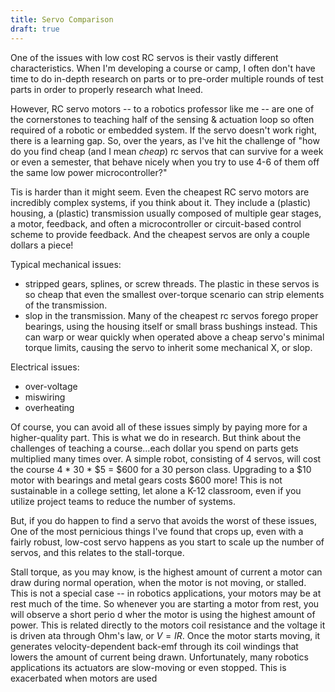 ```yaml
---
title: Servo Comparison
draft: true
---
```


One of the issues with low cost RC servos is their vastly different characteristics.  When I'm developing a course or camp, I often don't have time to do in-depth research on parts or to pre-order multiple rounds of test parts in order to properly research what Ineed.

However, RC servo motors -- to a robotics professor like me -- are one of the cornerstones to teaching half of the sensing & actuation loop so often required of a robotic or embedded system.
If the servo doesn't work right, there is a learning gap.  So, over the years, as I've hit the challenge of 
"how do you find cheap (and I mean _cheap_) rc servos that can survive for a week or even a semester, that behave nicely when you try to use 4-6 of them off the same low power microcontroller?"

Tis is harder than it might seem.  Even the cheapest RC servo motors are incredibly complex systems, if you think about it.  They include a (plastic) housing, a (plastic) transmission usually composed of multiple gear stages, a motor, feedback, and often a microcontroller or circuit-based control scheme to provide feedback.  And the cheapest servos are only a couple dollars a piece!

Typical mechanical issues:

* stripped gears, splines, or screw threads.  The plastic in these servos is so cheap that even the smallest over-torque scenario can strip elements of the transmission.
* slop in the transmission.  Many of the cheapest rc servos forego proper bearings, using the housing itself or small brass bushings instead.  This can warp or 
wear quickly when operated above a cheap servo's minimal torque limits, causing the servo to inherit some mechanical X, or slop.

Electrical issues:

* over-voltage
* miswiring
* overheating

Of course, you can avoid all of these issues simply by paying more for a higher-quality part.  This is what we do in research.  But think about the challenges of teaching a course...each dollar you spend on parts gets multiplied many times over.  A simple robot, consisting of 4 servos, will cost the course 4 \* 30 \* $5 = $600 for a 30 person class.  Upgrading to a $10 motor with bearings and metal gears costs $600 more!  This is not sustainable in a college setting, let alone a K-12 classroom, even if you utilize project teams to reduce the number of systems.

But, if you do happen to find a servo that avoids the worst of these issues, One of the most pernicious things I've found that crops up, even with a fairly robust, low-cost servo happens as you start to scale up the number of servos, and this relates to the stall-torque.

Stall torque, as you may know, is the highest amount of current a motor can draw during normal operation, when the motor is not moving, or stalled.  This is not a special case -- in robotics applications, your motors may be at rest much of the time.  So whenever you are starting a motor from rest, you will observe a short perio
d wher the motor is using the highest amount of power.  This is related directly to the motors coil resistance and the voltage it is driven ata through Ohm's law, or $V=IR$.  Once the motor starts moving, it generates velocity-dependent back-emf through its coil windings that lowers the amount of current being drawn.  Unfortunately, many robotics applications its actuators are slow-moving or
 even stopped.  This is exacerbated when  motors are used 

